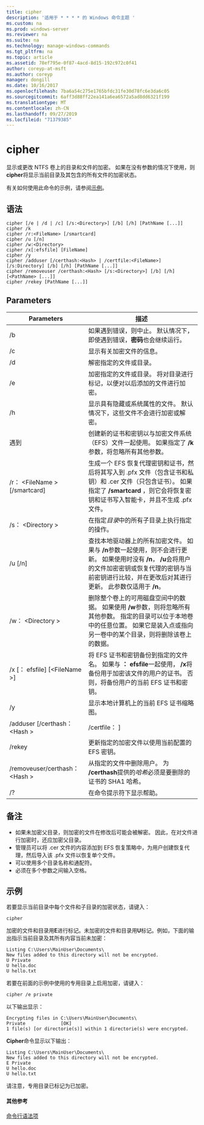 ```yaml
---
title: cipher
description: '适用于 * * * * 的 Windows 命令主题 '
ms.custom: na
ms.prod: windows-server
ms.reviewer: na
ms.suite: na
ms.technology: manage-windows-commands
ms.tgt_pltfrm: na
ms.topic: article
ms.assetid: 78ef795e-0f87-4acd-8d15-192c972c0f41
author: coreyp-at-msft
ms.author: coreyp
manager: dongill
ms.date: 10/16/2017
ms.openlocfilehash: 7ba6a54c275e1765bfdc31fe30d78fc6e3da6c05
ms.sourcegitcommit: 6aff3d88ff22ea141a6ea6572a5ad8dd6321f199
ms.translationtype: MT
ms.contentlocale: zh-CN
ms.lasthandoff: 09/27/2019
ms.locfileid: "71379385"
---
```

# <a name="cipher"></a>cipher



显示或更改 NTFS 卷上的目录和文件的加密。 如果在没有参数的情况下使用，则**cipher**将显示当前目录及其包含的所有文件的加密状态。

有关如何使用此命令的示例，请参阅[示例](#BKMK_examples)。

## <a name="syntax"></a>语法

```
cipher [/e | /d | /c] [/s:<Directory>] [/b] [/h] [PathName [...]]
cipher /k
cipher /r:<FileName> [/smartcard]
cipher /u [/n]
cipher /w:<Directory>
cipher /x[:efsfile] [FileName]
cipher /y
cipher /adduser [/certhash:<Hash> | /certfile:<FileName>] [/s:Directory] [/b] [/h] [PathName [...]]
cipher /removeuser /certhash:<Hash> [/s:<Directory>] [/b] [/h] [<PathName> [...]]
cipher /rekey [PathName [...]]
```

## <a name="parameters"></a>Parameters

|          Parameters           |                                                                                                                                                   描述                                                                                                                                                    |
|-------------------------------|------------------------------------------------------------------------------------------------------------------------------------------------------------------------------------------------------------------------------------------------------------------------------------------------------------------|
|              /b               |                                                                                                    如果遇到错误，则中止。 默认情况下，即使遇到错误，**密码**也会继续运行。                                                                                                    |
|              /c               |                                                                                                                                   显示有关加密文件的信息。                                                                                                                                    |
|              /d               |                                                                                                                                   解密指定的文件或目录。                                                                                                                                   |
|              /e               |                                                                                          加密指定的文件或目录。 将对目录进行标记，以便对以后添加的文件进行加密。                                                                                           |
|              /h               |                                                                                                     显示具有隐藏或系统属性的文件。 默认情况下，这些文件不会进行加密或解密。                                                                                                     |
|              遇到               |                                                                            创建新的证书和密钥以与加密文件系统（EFS）文件一起使用。 如果指定了 **/k**参数，将忽略所有其他参数。                                                                            |
|  /r： \<FileName > [/smartcard]  |   生成一个 EFS 恢复代理密钥和证书，然后将其写入到 .pfx 文件（包含证书和私钥）和 .cer 文件（只包含证书）。 如果指定了 **/smartcard** ，则它会将恢复密钥和证书写入智能卡，并且不生成 .pfx 文件。   |
|        /s： \<Directory >        |                                                                                                               在指定*目录*中的所有子目录上执行指定的操作。                                                                                                               |
|            /u [/n]            |  查找本地驱动器上的所有加密文件。 如果与 **/n**参数一起使用，则不会进行更新。 如果使用时没有 **/n**， **/u**会将用户的文件加密密钥或恢复代理的密钥与当前密钥进行比较，并在更改后对其进行更新。 此参数仅适用于 **/n**。  |
|        /w： \<Directory >        | 删除整个卷上的可用磁盘空间中的数据。 如果使用 **/w**参数，则将忽略所有其他参数。 指定的目录可以位于本地卷中的任意位置。 如果它是装入点或指向另一卷中的某个目录，则将删除该卷上的数据。 |
|  /x [： efsfile] [\<FileName >]   |                                 将 EFS 证书和密钥备份到指定的文件名。 如果与 **： efsfile**一起使用， **/x**将备份用于加密该文件的用户的证书。 否则，将备份用户的当前 EFS 证书和密钥。                                 |
|              /y               |                                                                                                                      显示本地计算机上的当前 EFS 证书缩略图。                                                                                                                      |
|  /adduser [/certhash： \<Hash >  |                                                                                                                                              /certfile： <FileName>]                                                                                                                                               |
|            /rekey             |                                                                                                                 更新指定的加密文件以使用当前配置的 EFS 密钥。                                                                                                                 |
| /removeuser/certhash： \<Hash > |                                                                                       从指定的文件中删除用户。 为 **/certhash**提供的*哈希*必须是要删除的证书的 SHA1 哈希。                                                                                       |
|              /?               |                                                                                                                                       在命令提示符下显示帮助。                                                                                                                                       |

## <a name="remarks"></a>备注

-   如果未加密父目录，则加密的文件在修改后可能会被解密。 因此，在对文件进行加密时，还应加密父目录。
-   管理员可以将 .cer 文件的内容添加到 EFS 恢复策略中，为用户创建恢复代理，然后导入该 .pfx 文件以恢复单个文件。
-   可以使用多个目录名称和通配符。
-   必须在多个参数之间输入空格。

## <a name="BKMK_examples"></a>示例

若要显示当前目录中每个文件和子目录的加密状态，请键入：
```
cipher
```
加密的文件和目录用**E**进行标记。未加密的文件和目录用**U**标记。例如，下面的输出指示当前目录及其所有内容当前未加密：
```
Listing C:\Users\MainUser\Documents\
New files added to this directory will not be encrypted.
U Private
U hello.doc
U hello.txt
```
若要在前面的示例中使用的专用目录上启用加密，请键入：
```
cipher /e private
```
以下输出显示：
```
Encrypting files in C:\Users\MainUser\Documents\
Private             [OK]
1 file(s) [or directorie(s)] within 1 directorie(s) were encrypted.
```
**Cipher**命令显示以下输出：
```
Listing C:\Users\MainUser\Documents\
New files added to this directory will not be encrypted.
E Private
U hello.doc
U hello.txt
```
请注意，专用目录已标记为已加密。

#### <a name="additional-references"></a>其他参考

[命令行语法项](command-line-syntax-key.md)